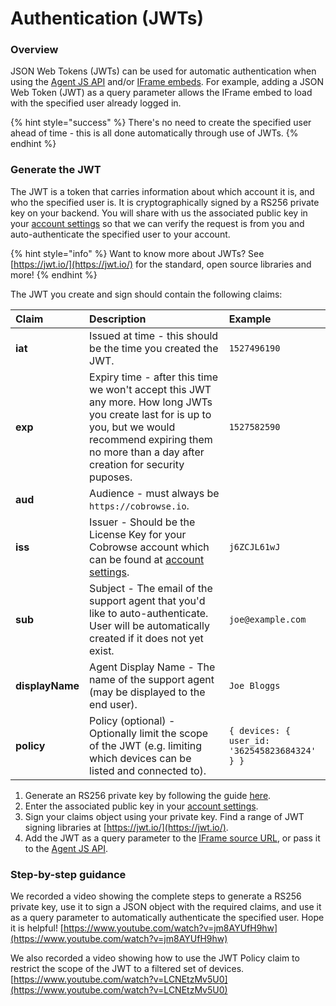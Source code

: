# Authentication \(JWTs\)

### Overview

JSON Web Tokens \(JWTs\) can be used for automatic authentication when using the [Agent JS API](agent-sdk.md) and/or [IFrame embeds](custom-iframe-embeds.md). For example, adding a JSON Web Token \(JWT\) as a query parameter allows the IFrame embed to load with the specified user already logged in. 

{% hint style="success" %}
There's no need to create the specified user ahead of time - this is all done automatically through use of JWTs.
{% endhint %}

### Generate the JWT

The JWT is a token that carries information about which account it is, and who the specified user is. It is cryptographically signed by a RS256 private key on your backend. You will share with us the associated public key in your [account settings](https://cobrowse.io/dashboard/settings/integrations) so that we can verify the request is from you and auto-authenticate the specified user to your account. 

{% hint style="info" %}
Want to know more about JWTs? See [https://jwt.io/](https://jwt.io/) for the standard, open source libraries and more!
{% endhint %}

The JWT you create and sign should contain the following claims:

| Claim | Description | Example |
| :--- | :--- | :--- |
| **iat** | Issued at time - this should be the time you created the JWT. | `1527496190` |
| **exp** | Expiry time - after this time we won't accept this JWT any more. How long JWTs you create last for is up to you, but we would recommend expiring them no more than a day after creation for security puposes. | `1527582590` |
| **aud** | Audience - must always be `https://cobrowse.io`. |  |
| **iss** | Issuer - Should be the License Key for your Cobrowse account which can be found at [account settings](https://cobrowse.io/dashboard/settings). | `j6ZCJL61wJ` |
| **sub** | Subject - The email of the support agent that you'd like to auto-authenticate. User will be automatically created if it does not yet exist. | `joe@example.com` |
| **displayName** | Agent Display Name - The name of the support agent \(may be displayed to the end user\). | `Joe Bloggs` |
| **policy** | Policy \(optional\) - Optionally limit the scope of the JWT \(e.g. limiting which devices can be listed and connected to\). | `{ devices: { user_id: '362545823684324' } }` |

1. Generate an RS256 private key by following the guide [here](https://rietta.com/blog/2012/01/27/openssl-generating-rsa-key-from-command/).
2. Enter the associated public key in your [account settings](https://cobrowse.io/dashboard/settings/integrations).
3. Sign your claims object using your private key. Find a range of JWT signing libraries at [https://jwt.io/](https://jwt.io/).
4. Add the JWT as a query parameter to the [IFrame source URL](custom-iframe-embeds.md), or pass it to the [Agent JS API](agent-sdk.md).

### Step-by-step guidance

We recorded a video showing the complete steps to generate a RS256 private key, use it to sign a JSON object with the required claims, and use it as a query parameter to automatically authenticate the specified user.  Hope it is helpful! [https://www.youtube.com/watch?v=jm8AYUfH9hw](https://www.youtube.com/watch?v=jm8AYUfH9hw)

We also recorded a video showing how to use the JWT Policy claim to restrict the scope of the JWT to a filtered set of devices. [https://www.youtube.com/watch?v=LCNEtzMv5U0](https://www.youtube.com/watch?v=LCNEtzMv5U0)

